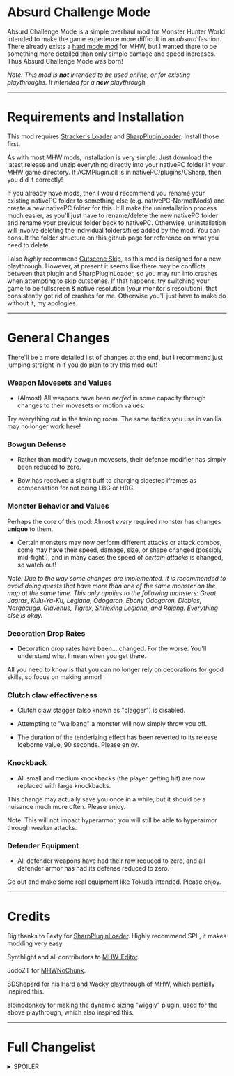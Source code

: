 # Absurd Challenge Mode #

Absurd Challenge Mode is a simple overhaul mod for Monster Hunter World intended to make the game experience more difficult in an *absurd* fashion.
There already exists a [hard mode mod](https://www.nexusmods.com/monsterhunterworld/mods/4828) for MHW, but I wanted there to be something more
detailed than only simple damage and speed increases. Thus Absurd Challenge Mode was born! 

*Note: This mod is **not** intended to be used online, or for existing playthroughs. It intended for a **new** playthrough.*

- - - -

# Requirements and Installation #

This mod requires [Stracker's Loader](https://www.nexusmods.com/monsterhunterworld/mods/1982) and [SharpPluginLoader](https://fexty12573.github.io/SharpPluginLoader/Install/Installation.html).
Install those first.

As with most MHW mods, installation is very simple: Just download the latest release and unzip everything directly into your nativePC
folder in your MHW game directory. If ACMPlugin.dll is in nativePC/plugins/CSharp, then you did it correctly!

If you already have mods, then I would recommend you rename your existing nativePC folder to something else (e.g. nativePC-NormalMods) and create a new nativePC folder for this.
It'll make the uninstallation process much easier, as you'll just have to rename/delete the new nativePC folder and rename your previous folder back to nativePC.
Otherwise, uninstallation will involve deleting the individual folders/files added by the mod. You can consult the folder structure on this github page for reference on what you need to delete.

I also *highly* recommend [Cutscene Skip](https://www.nexusmods.com/monsterhunterworld/mods/5540), as this mod is designed for a new playthrough.
However, at present it seems like there may be conflicts between that plugin and SharpPluginLoader, so you may run into crashes when attempting to skip cutscenes. If that happens, try switching your game to be fullscreen & native resolution (your monitor's resolution), that consistently got rid of crashes for me. Otherwise you'll just have to make do without it, my apologies.

- - - -

# General Changes #

There'll be a more detailed list of changes at the end, but I recommend just jumping straight in if you do plan to try this mod out!

### Weapon Movesets and Values ###
- (Almost) All weapons have been *nerfed* in some capacity through changes to their movesets or motion values.

Try everything out in the training room. The same tactics you use in vanilla may no longer work here!

### Bowgun Defense ###
- Rather than modify bowgun movesets, their defense modifier has simply been reduced to zero.

- Bow has received a slight buff to charging sidestep iframes as compensation for not being LBG or HBG.

### Monster Behavior and Values ###
Perhaps the core of this mod: Almost *every* required monster has changes **unique** to them.

- Certain monsters may now perform different attacks or attack combos, some may have their speed, damage, size, or shape changed (possibly mid-fight!),
and in many cases the speed of *certain attacks* is changed, so watch out!

*Note: Due to the way some changes are implemented, it is recommended to avoid doing quests that have more than one of the same monster on the map at the same time.*
*This only applies to the following monsters: Great Jagras, Kulu-Ya-Ku, Legiana, Odogaron, Ebony Odogaron, Diablos, Nargacuga, Glavenus, Tigrex, Shrieking Legiana, and Rajang. Everything else is okay.*

### Decoration Drop Rates ###
- Decoration drop rates have been... changed. For the worse. You'll understand what I mean when you get there.

All you need to know is that you can no longer rely on decorations for good skills, so focus on making armor!

### Clutch claw effectiveness ###
- Clutch claw stagger (also known as "clagger") is disabled.

- Attempting to "wallbang" a monster will now simply throw you off.

- The duration of the tenderizing effect has been reverted to its release Iceborne value, 90 seconds. Please enjoy.

### Knockback ###
- All small and medium knockbacks (the player getting hit) are now replaced with large knockbacks.

This change may actually save you once in a while, but it should be a nuisance much more often. Please enjoy.

Note: This will not impact hyperarmor, you will still be able to hyperarmor through weaker attacks.

### Defender Equipment ###
- All defender weapons have had their raw reduced to zero, and all defender armor has had its defense reduced to zero.

Go out and make some real equipment like Tokuda intended. Please enjoy.

- - - -

# Credits #
Big thanks to Fexty for [SharpPluginLoader](https://fexty12573.github.io/SharpPluginLoader/). Highly recommend SPL, it makes modding very easy.

Synthlight and all contributors to [MHW-Editor](https://github.com/Synthlight/MHW-Editor/wiki/).

JodoZT for [MHWNoChunk](https://github.com/JodoZT/MHWNoChunk).

SDShepard for his [Hard and Wacky](https://www.youtube.com/watch?v=OH4XSLModqQ) playthrough of MHW, which partially inspired this.

albinodonkey for making the dynamic sizing "wiggly" plugin, used for the above playthrough, which also inspired this.

- - - -
# Full Changelist #
<details>
<summary>SPOILER</summary>
<h3>Weapons</h3>

No weapon attacks have been "removed" per se, rather they're replaced with something inconvenient to discourage their use.

The level of inconvenience *generally* corresponds to how powerful the attack would have been had I not replaced it.

Hope you don't have too much muscle memory on your favorite weapon!

- Greatsword
  - True Charge Slash removed.
- Sword and Shield
  - Claw uppercut removed.
  - Perfect Rush 1 removed.
- Dual Blades
  - Demon mode step dodges removed.
  - Slinger Burst dodges removed.
- Longsword
  - Foresight slash removed.
  - Helmsplitter finisher removed.
  - Iai Sheathe removed.
- Hammer
  - Big Bang Finisher removed.
  - Level 1 charged jump attack removed.
  - Spinning jump attack removed.
  - Power Charge removed.
- Hunting Horn
  - Echo spin attack motion value halved.
- Lance
  - Nothing. No changes. Capcom did the work for me with all the chip damage in Iceborne.
- Gunlance
  - Wvyernstake removed.
  - Wyrmstake Blast removed.
- Switch Axe
  - Clutch claw zero sum discharge removed.
  - Zero sum discharge ticks now consume sharpness.
- Charge Blade
  - Savage Axe removed.
- Insect Glaive
  - Strong Wide Slash motion value reduced.
  - Tornado Slash motion value reduced.
- Bow
  - Defense modifier reduced to zero.
  - Charging sidestep iframes increased to about the same as SnS backhops.
- Heavy Bowgun
  - Defense modifier reduced to zero.
  - Shield effectiveness reduced (All levels are equal to level 1).
- Light Bowgun
  - Defense modifier reduced to zero.

Additionally, most slinger burst motion values have been reduced to zero. No SnS slinger machinegunning allowed!

- - - -

<h3>Monsters</h3>

Putting this in order of assignments, then Iceborne title updates, then everything else.

Note: "Actions" refer to the monster doing anything, not just attacks.

- Small Monsters
  - Speed increased for everything except Barnos/Mernos/Cortos
  - Gajalaka and Boaboa size increased
  - Aggressive Mosswine

- Great Jagras
  - Added the Arch Tempered slam attack to its normal moveset
  - Enraged damage increased
  - Health significantly increased
  - Grows slightly wider with every action, until a limit
    - Once that limit is hit, grows slightly thinner with every action, until approximately normal width
      - Repeats until death
- Kulu-Ya-Ku
  - Speed increased when enraged
  - Stun increased on several attacks
  - Enraged damage increased
  - Health increased
  - Has a small chance of doubling in size on any action
- Pukei-Pukei
  - Most poison attacks sped up
  - Enraged damage increased
  - Health increased
  - Longer
- Barroth
  - Most charge & head attacks sped up
  - Enraged damage increased
  - Health slightly increased
- Jyuratodus
  - Certain attacks sped up
  - Enraged damage increased
  - Health slightly increased
  - Thinner
  - Longer
- Tobi-Kadachi
  - Certain attacks sped up
  - Enraged damage increased
  - Health slightly increased
- Anjanath
  - Charge attack sped up
  - Gets wide when enraged
  - Enraged damage increased
  - Health slightly increased
- Zorah Magdaros
  - Random messages will pop up every 1-2 minutes
- Paolumu
  - Certain attacks sped up
  - Enraged damage increased
  - Health slightly increased
- Radobaan
  - Speed increased
  - Enraged damage increased
  - Health slightly increased
  - Wider
- Legiana
  - Idle animation sped up significantly
  - Roars now hold the player in place for much longer
- Odogaron
  - Size and speed change every three actions
  - Speed is inverse to size
- Rathalos
  - Fireball attacks sped up
  - Homing claw attack sped up
- Diablos
  - Certain attacks sped up
  - Charge attack sped up
  - Now consistently charges after a roar
    - The post-roar charge attack is slowed down
    - If hit by the roar, the player will be held in place until the charge finishes
- Pink Rathian
  - Fireball attacks sped up
  - Tail-flip attacks significantly sped up
- Nergigante
  - Several attack windups slowed down
  - Several post-windup attacks sped up
  - Certain non-windup attacks sped up
  - Added the Arch Tempered slam attack to its normal moveset
  - Added new combos
- Kushala Daora
  - Speed increased
  - Enrage speed decreased significantly (i.e. damage required to enrage)
  - Enrage duration decreased significantly
  - Now has a chance of repeating certain actions
- Teostra
  - Certain attacks sped up significantly
- Vaal Hazak
  - Gets slightly faster with each action, until a limit
  - Slightly longer
- Xeno'jiiva
  - Certain attacks sped up
  - Certain attacks significantly sped up
  - Certain attacks sometimes swapped for more dangerous attacks

- Beotodus
  - Certain attacks sped up
  - Wider
- Banbaro
  - Charge attacks sped up
- Viper Tobi-Kadachi
  - Poison attacks sped up significantly
  - Slightly wider
- Nightshade Paolumu
  - Size increased
  - Gets slightly smaller with each action, until a limit
- Coral Pukei-Pukei
  - Water attacks sped up
- Barioth
  - Certain attacks sped up significantly
- Nargacuga
  - Enraged damage increased
  - Speed increased while enraged
  - Added new combos
- Glavenus
  - Speed increased while enraged
  - Added new combos
- Tigrex
  - Enraged damage increased
  - Speed decreased while unenraged
  - Speed increased while enraged
  - Added new combos
- Brachydios
  - Randomly speeds up or slows down on every action
- Shrieking Legiana
  - Certain attacks sped up
  - Added new combos
- Fulgar Anjanath
  - Achieves lightning mode much faster
  - No longer exits lightning mode on its own
  - Requires multiple topples to be forced out of lightning mode
  - Head hitzone slightly nerfed.
- Acidic Glavenus
  - Certain attacks sped up
  - Certain actions swapped for other actions
- Ebony Odogaron
  - Size and speed change every action
  - Speed is inverse to size
- Velkhana
  - Certain attacks swapped with Arch Tempered versions
  - Achieves maximum aura upon enrage
  - Added new combos
- Seething Bazelgeuse
  - Speed decreased while unenraged
  - Speed decreased even more while enraged
  - Size increased significantly
  - Enraged damage increased very significantly
- Blackveil Vaal Hazak
  - Gets slightly wider with each action, until a limit
  - Gets slightly faster with each action, until a limit
  - Certain sound effects changed
- Namielle
  - Certain attacks sped up significantly
- Ruiner Nergigante
  - Same as Nergigante
  - New combos
- Shara Ishvalda
  - Certain phase 2 attacks sped up
  - Can now do certain phase 2 attacks in phase 1

- - - -

- Rajang
  - Size increased
  - Added several new combos
- Stygian Zinogre
  - Turns inside out every other action
- Safi'jiiva
  - Flattened sideways
- Raging Brachydios
  - Same as Brachydios
- Furious Rajang
  - Size increased
  - Speed increased
- Frostfang Barioth
  - Certain attacks sped up significantly
  - Slightly longer
- Alatreon
  - Added teammates
- Fatalis
  - Certain phase 3 attacks added to phase 1 and 2
  - Certain attacks sped up significantly
  - Certain attacks sometimes swapped for more dangerous attacks
  - Turns inside out when doing a certain attack

- - - -

Note: Since none of these monsters are required, less effort was put into them.
- TziTzi-Ya-Ku
  - Walking speed increased significantly
  - Flash attack sped up very significantly
  - Certain MR attacks swapped out with other attacks
- Great Girros
  - Flattened vertically
- Rathian
  - Same as Pink Rathian
- Black Diablos
  - Size increased
- Dodogama
  - Gets slightly bigger with each action, until a limit
- Uragaan
  - Size increased
- Lavasioth
  - Same as Jyuratodus
- Azure Rathalos
  - Same as Rathalos
- Bazelgeuse
  - Size increased significantly
- Kirin
  - Gets randomly squashed with each action
- Deviljho
  - Size increased
- Savage Deviljho
  - Size increased
- Lunastra
  - Size increased
  - Speed increased
- Zinogre
  - Turned inside out
- Yian Garuga
  - Charge speed increased
  - Size increased
- Scarred Yian Garuga
  - Same as Yian Garuga
- Silver Rathalos
  - Longer
- Golden Rathian
  - Wider
- Brute Tigrex
  - Speed decreased slightly
  - Size increased
</details>
















